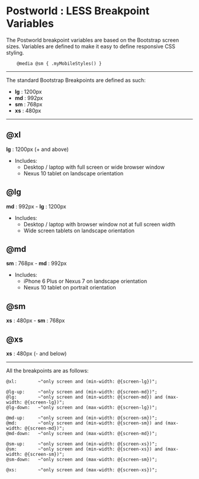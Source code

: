 # Postworld : LESS Breakpoint Variables

The Postworld breakpoint variables are based on the Bootstrap screen sizes. Variables are defined to make it easy to define responsive CSS styling.

```less
	@media @sm { .myMobileStyles() }
```

---

The standard Bootstrap Breakpoints are defined as such:
- **lg** : 1200px
- **md** : 992px
- **sm** : 768px
- **xs** : 480px

---

## @xl
**lg** : 1200px (+ and above)
- Includes:
	+ Desktop / laptop with full screen or wide browser window
	+  Nexus 10 tablet on landscape orientation

## @lg
**md** : 992px - **lg** : 1200px
- Includes:
	+ Desktop / laptop with browser window not at full screen width
	+ Wide screen tablets on landscape orientation

## @md
**sm** : 768px - **md** : 992px
- Includes:
	+ iPhone 6 Plus or Nexus 7 on landscape orientation
	+ Nexus 10 tablet on portrait orientation

## @sm
**xs** : 480px - **sm** : 768px

## @xs
**xs** : 480px (- and below)

--- 

All the breakpoints are as follows:
```LESS
@xl:		~"only screen and (min-width: @{screen-lg})";

@lg-up:		~"only screen and (min-width: @{screen-md})";
@lg:		~"only screen and (min-width: @{screen-md}) and (max-width: @{screen-lg})";
@lg-down:	~"only screen and (max-width: @{screen-lg})";

@md-up:		~"only screen and (min-width: @{screen-sm})";
@md:		~"only screen and (min-width: @{screen-sm}) and (max-width: @{screen-md})";
@md-down:	~"only screen and (max-width: @{screen-md})";

@sm-up:		~"only screen and (min-width: @{screen-xs})";
@sm:		~"only screen and (min-width: @{screen-xs}) and (max-width: @{screen-sm})";
@sm-down:	~"only screen and (max-width: @{screen-sm})";

@xs:		~"only screen and (max-width: @{screen-xs})";
```

